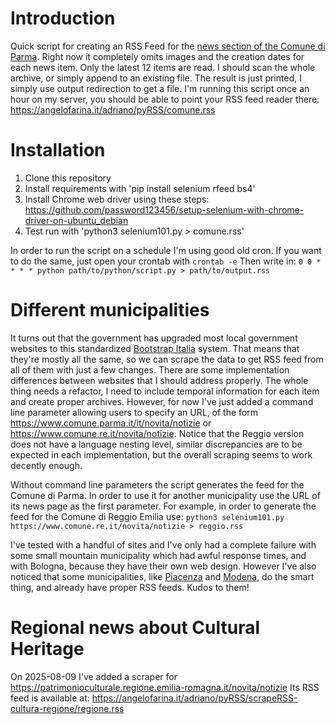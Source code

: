 # Introduction

Quick script for creating an RSS Feed for the [news section of the Comune di Parma](https://www.comune.parma.it/it/novita/notizie).
Right now it completely omits images and the creation dates for each news item.
Only the latest 12 items are read. I should scan the whole archive, or simply append to an existing file.
The result is just printed, I simply use output redirection to get a file.
I'm running this script once an hour on my server, you should be able to point your RSS feed reader there:
https://angelofarina.it/adriano/pyRSS/comune.rss

# Installation

1. Clone this repository
2. Install requirements with 'pip install selenium rfeed bs4'
3. Install Chrome web driver using these steps: https://github.com/password123456/setup-selenium-with-chrome-driver-on-ubuntu_debian
4. Test run with 'python3 selenium101.py > comune.rss'




In order to run the script on a schedule I'm using good old cron. If you want to do the same, just open your crontab with `crontab -e`
Then write in:
```0 0 * * * * python path/to/python/script.py > path/to/output.rss```

# Different municipalities
It turns out that the government has upgraded most local government websites to this standardized [Bootstrap Italia](https://italia.github.io/bootstrap-italia/) system. That means that they're mostly all the same, so we can scrape the data to get RSS feed from all of them with just a few changes. There are some implementation differences between websites that I should address properly. The whole thing needs a refactor, I need to include temporal information for each item and create proper archives. However, for now I've just added a command line parameter allowing users to specify an URL, of the form https://www.comune.parma.it/it/novita/notizie or https://www.comune.re.it/novita/notizie. Notice that the Reggio version does not have a language nesting level, similar discrepancies are to be expected in each implementation, but the overall scraping seems to work decently enough.

Without command line parameters the script generates the feed for the Comune di Parma. In order to use it for another municipality use the URL of its news page as the first parameter. For example, in order to generate the feed for the Comune di Reggio Emilia use:
```python3 selenium101.py https://www.comune.re.it/novita/notizie > reggio.rss```

I've tested with a handful of sites and I've only had a complete failure with some small mountain municipality which had awful response times, and with Bologna, because they have their own web design. However I've also noticed that some municipalities, like [Piacenza](https://www.comune.piacenza.it/it/feeds) and [Modena](http://www.comune.modena.it/salastampa/comunicati/RSS), do the smart thing, and already have proper RSS feeds. Kudos to them!

# Regional news about Cultural Heritage

On 2025-08-09 I've added a scraper for https://patrimonioculturale.regione.emilia-romagna.it/novita/notizie
Its RSS feed is available at: https://angelofarina.it/adriano/pyRSS/scrapeRSS-cultura-regione/regione.rss
